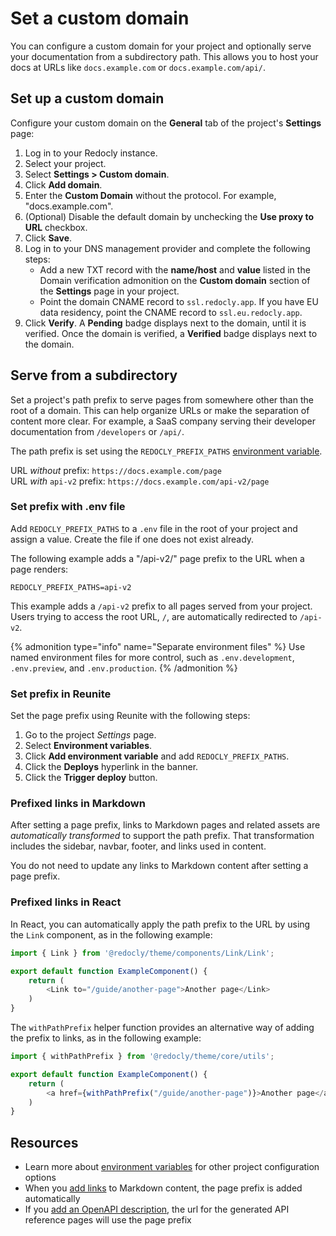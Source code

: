 # Set a custom domain

You can configure a custom domain for your project and optionally serve your documentation from a subdirectory path. This allows you to host your docs at URLs like `docs.example.com` or `docs.example.com/api/`.

## Set up a custom domain

Configure your custom domain on the **General** tab of the project's **Settings** page:

1. Log in to your Redocly instance.
2. Select your project.
3. Select **Settings > Custom domain**.
4. Click **Add domain**.
5. Enter the **Custom Domain** without the protocol. For example, "docs.example.com".
6. (Optional) Disable the default domain by unchecking the **Use proxy to URL** checkbox.
7. Click **Save**.
8. Log in to your DNS management provider and complete the following steps:
   * Add a new TXT record with the **name/host** and **value** listed in the Domain verification admonition on the **Custom domain** section of the **Settings** page in your project.
   * Point the domain CNAME record to `ssl.redocly.app`.
     If you have EU data residency, point the CNAME record to `ssl.eu.redocly.app`.
9.  Click **Verify**.
    A **Pending** badge displays next to the domain, until it is verified.
    Once the domain is verified, a **Verified** badge displays next to the domain.

## Serve from a subdirectory

Set a project's path prefix to serve pages from somewhere other than the root of a domain.
This can help organize URLs or make the separation of content more clear. For example, a SaaS company serving their developer documentation from `/developers` or `/api/`.

The path prefix is set using the `REDOCLY_PREFIX_PATHS` [environment variable](./env-variables.md).

URL _without_ prefix: `https://docs.example.com/page`  
URL _with_ `api-v2` prefix: `https://docs.example.com/api-v2/page`

### Set prefix with .env file

Add `REDOCLY_PREFIX_PATHS` to a `.env` file in the root of your project and assign a value. Create the file if one does not exist already.

The following example adds a "/api-v2/" page prefix to the URL when a page renders:

```shell {% title=".env" %}
REDOCLY_PREFIX_PATHS=api-v2
```

This example adds a `/api-v2` prefix to all pages served from your project.
Users trying to access the root URL, `/`, are automatically redirected to `/api-v2`.

{% admonition type="info" name="Separate environment files" %}
Use named environment files for more control, such as `.env.development`, `.env.preview`, and `.env.production`.
{% /admonition %}

### Set prefix in Reunite

Set the page prefix using Reunite with the following steps:

1. Go to the project _Settings_ page.
2. Select **Environment variables**.
3. Click **Add environment variable** and add `REDOCLY_PREFIX_PATHS`.
4. Click the **Deploys** hyperlink in the banner.
5. Click the **Trigger deploy** button.

### Prefixed links in Markdown

After setting a page prefix, links to Markdown pages and related assets are _automatically transformed_ to support the path prefix.
That transformation includes the sidebar, navbar, footer, and links used in content.

You do not need to update any links to Markdown content after setting a page prefix.

### Prefixed links in React

In React, you can automatically apply the path prefix to the URL by using the `Link` component, as in the following example:

```javascript {% title="ExampleComponent.tsx" %}
import { Link } from '@redocly/theme/components/Link/Link';

export default function ExampleComponent() {
    return (
        <Link to="/guide/another-page">Another page</Link>
    )
}
```

The `withPathPrefix` helper function provides an alternative way of adding the prefix to links, as in the following example:

```javascript {% title="ExampleComponent.tsx" %}
import { withPathPrefix } from '@redocly/theme/core/utils';

export default function ExampleComponent() {
    return (
        <a href={withPathPrefix("/guide/another-page")}>Another page</a>
    )
}
```

## Resources

- Learn more about [environment variables](./env-variables.md) for other project configuration options
- When you [add links](../../content/links.md) to Markdown content, the page prefix is added automatically
- If you [add an OpenAPI description](../../content/api-docs/add-openapi-docs.md), the url for the generated API reference pages will use the page prefix